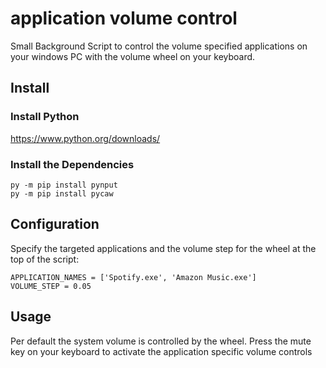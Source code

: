 # application volume control
Small Background Script to control the volume specified applications on your windows PC with the volume wheel on your keyboard.

## Install
### Install Python
https://www.python.org/downloads/

### Install the Dependencies
```
py -m pip install pynput
py -m pip install pycaw
```

## Configuration
Specify the targeted applications and the volume step for the wheel at the top of the script:
```
APPLICATION_NAMES = ['Spotify.exe', 'Amazon Music.exe']
VOLUME_STEP = 0.05
```

## Usage
Per default the system volume is controlled by the wheel.
Press the mute key on your keyboard to activate the application specific volume controls
